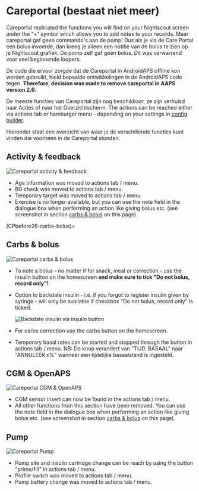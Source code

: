 # Careportal (bestaat niet meer)

Careportal replicated the functions you will find on your Nightscout screen under the “+” symbol which allows you to add notes to your records. Maar careportal gaf geen commando's aan de pomp! Dus als je via de Care Portal een bolus invoerde, dan kreeg je alleen een notitie van de bolus te zien op je Nightscout grafiek. De pomp zelf gaf géén bolus. Dit was verwarrend voor veel beginnende loopers.

De code die ervoor zorgde dat de Careportal in AndroidAPS offline kon worden gebruikt, hield bepaalde ontwikkelingen in de AndroidAPS code tegen. **Therefore, decision was made to remove careportal in AAPS version 2.6.**

De meeste functies van Careportal zijn nog beschikbaar, ze zijn verhuisd naar Acties of naar het Overzichtscherm. The actions can be reached either via actions tab or hamburger menu - depending on your settings in [config builder](../SettingUpAaps/ConfigBuilder.md).

Hieronder staat een overzicht van waar je de verschillende functies kunt vinden die voorheen in de Careportal stonden.

## Activity & feedback

![Careportal activity & feedback](../images/Careportal_25_26_1_IIb.png)

- Age information was moved to actions tab / menu.
- BG check was moved to actions tab / menu.
- Temporary target was moved to actions tab / menu.
- Exercise is no longer available, but you can use the note field in the dialogue box when performing an action like giving bolus etc. (see screenshot in section [carbs & bolus](#carbs--bolus) on this page).

(CPbefore26-carbs-bolus)=

## Carbs & bolus

![Careportal carbs & bolus](../images/Careportal_25_26_2_IIa.png)

- To note a bolus - no matter if for snack, meal or correction - use the insulin button on the homescreen **and make sure to tick "Do not bolus, record only"!**

- Option to backdate insulin - i.e. if you forgot to register insulin given by syringe - will only be available if checkbox "Do not bolus, record only" is ticked.

  ![Backdate insulin via insulin button](../images/Careportal_25_26_5.png)

- For carbs correction use the carbs button on the homescreen.

- Temporary basal rates can be started and stopped through the button in actions tab / menu. NB: De knop verandert van "TIJD. BASAAL" naar "ANNULEER x%" wanneer een tijdelijke basaalstand is ingesteld.

## CGM & OpenAPS

![Careportal CGM & OpenAPS](../images/Careportal_25_26_3_IIa.png)

- CGM sensor insert can now be found in the actions tab / menu.
- All other functions from this section have been removed. You can use the note field in the dialogue box when performing an action like giving bolus etc. (see screenshot in section [carbs & bolus](#carbs--bolus) on this page).

## Pump

![Careportal Pump](../images/Careportal_25_26_4_IIb.png)

- Pump site and insulin cartridge change can be reach by using the button "prime/fill" in actions tab / menu.
- Profile switch was moved to actions tab / menu.
- Pump battery change was moved to actions tab / menu.
